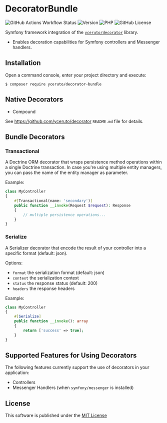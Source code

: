 # DecoratorBundle

![GitHub Actions Workflow Status](https://img.shields.io/github/actions/workflow/status/yceruto/decorator-bundle/ci.yml)
![Version](https://img.shields.io/badge/dynamic/json?url=https%3A%2F%2Frepo.packagist.org%2Fp2%2Fyceruto%2Fdecorator-bundle.json&query=%24.packages%5B%22yceruto%2Fdecorator-bundle%22%5D%5B0%5D.version&label=version)
![PHP](https://img.shields.io/badge/dynamic/json?url=https%3A%2F%2Fgithub.com%2Fyceruto%2Fdecorator-bundle%2Fraw%2Fmain%2Fcomposer.json&query=require.php&label=php)
![GitHub License](https://img.shields.io/github/license/yceruto/decorator-bundle)

Symfony framework integration of the [`yceruto/decorator`](https://github.com/yceruto/decorator) library.
 * Enables decoration capabilities for Symfony controllers and Messenger handlers.

## Installation

Open a command console, enter your project directory and execute:

```console
$ composer require yceruto/decorator-bundle
```

## Native Decorators

* Compound

See https://github.com/yceruto/decorator `README.md` file for details.

## Bundle Decorators

### Transactional

A Doctrine ORM decorator that wraps persistence method operations within 
a single Doctrine transaction. In case you're using multiple entity managers, 
you can pass the name of the entity manager as parameter. 

Example:
```php
class MyController
{
    #[Transactional(name: 'secondary')]
    public function __invoke(Request $request): Response
    {
        // multiple persistence operations...
    }
}
```

### Serialize

A Serializer decorator that encode the result of your controller into
a specific format (default: json).

Options:
 * `format` the serialization format (default: json)
 * `context` the serialization context
 * `status` the response status (default: 200)
 * `headers` the response headers

Example:
```php
class MyController
{
    #[Serialize]
    public function __invoke(): array
    {
        return ['success' => true];
    }
}
```

## Supported Features for Using Decorators

The following features currently support the use of decorators in your application:

 * Controllers
 * Messenger Handlers (when `symfony/messenger` is installed)

## License

This software is published under the [MIT License](LICENSE)

